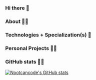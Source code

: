 ### Hi there 🤠

### About 🧑‍💻

### Technologies + Specialization(s) 🎨

### Personal Projects 🐸👾

### GitHub stats 🦸‍♂️
[![Nootcancode's GitHub stats](https://github-readme-stats.vercel.app/api?username=Nootcancode)](https://github.com/anuraghazra/github-readme-stats)

<!--


<!--
**Nootcancode/nootcancode** is a ✨ _special_ ✨ repository because its `README.md` (this file) appears on your GitHub profile.

Here are some ideas to get you started:

- 🔭 I’m currently working on ...
- 🌱 I’m currently learning ...
- 👯 I’m looking to collaborate on ...
- 🤔 I’m looking for help with ...
- 💬 Ask me about ...
- 📫 How to reach me: ...
- 😄 Pronouns: ...
- ⚡ Fun fact: ...
-->
